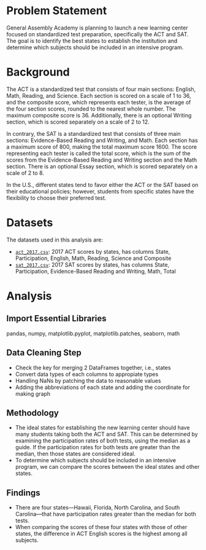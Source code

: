 # Problem Statement

General Assembly Academy is planning to launch a new learning center focused on standardized test preparation, specifically the ACT and SAT. The goal is to identify the best states to establish the institution and determine which subjects should be included in an intensive program.

# Background

The ACT is a standardized test that consists of four main sections: English, Math, Reading, and Science. Each section is scored on a scale of 1 to 36, and the composite score, which represents each tester, is the average of the four section scores, rounded to the nearest whole number. The maximum composite score is 36. Additionally, there is an optional Writing section, which is scored separately on a scale of 2 to 12.

In contrary, the SAT is a standardized test that consists of three main sections: Evidence-Based Reading and Writing, and Math. Each section has a maximum score of 800, making the total maximum score 1600. The score representing each tester is called the total score, which is the sum of the scores from the Evidence-Based Reading and Writing section and the Math section. There is an optional Essay section, which is scored separately on a scale of 2 to 8.

In the U.S., different states tend to favor either the ACT or the SAT based on their educational policies; however, students from specific states have the flexibility to choose their preferred test.

# Datasets

The datasets used in this analysis are:

- [`act_2017.csv`](./data/act_2017.csv): 2017 ACT scores by states, has columns State, Participation, English, Math, Reading, Science and Composite
- [`sat_2017.csv`](./data/sat_2017.csv): 2017 SAT scores by states, has columns State, Participation, Evidence-Based Reading and Writing, Math, Total

# Analysis

## Import Essential Libraries

pandas, numpy, matplotlib.pyplot, matplotlib.patches, seaborn, math

## Data Cleaning Step

- Check the key for merging 2 DataFrames together, i.e., states
- Convert data types of each columns to appropiate types
- Handling NaNs by patching the data to reasonable values
- Adding the abbreviations of each state and adding the coordinate for making graph

## Methodology

- The ideal states for establishing the new learning center should have many students taking both the ACT and SAT. This can be determined by examining the participation rates of both tests, using the median as a guide. If the participation rates for both tests are greater than the median, then those states are considered ideal.
- To determine which subjects should be included in an intensive program, we can compare the scores between the ideal states and other states.

## Findings

- There are four states—Hawaii, Florida, North Carolina, and South Carolina—that have participation rates greater than the median for both tests.
- When comparing the scores of these four states with those of other states, the difference in ACT English scores is the highest among all subjects.
